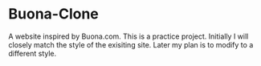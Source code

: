 # Buona-Clone
A website inspired by Buona.com. This is a practice project. Initially I will closely match the style of the exisiting site. Later my plan is to modify to a different style.
